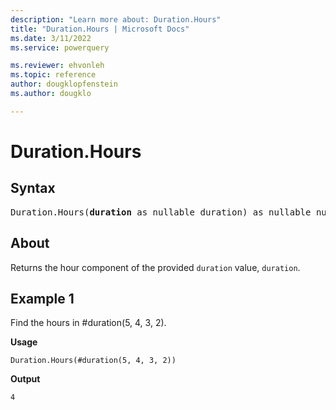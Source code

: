 ```yaml
---
description: "Learn more about: Duration.Hours"
title: "Duration.Hours | Microsoft Docs"
ms.date: 3/11/2022
ms.service: powerquery

ms.reviewer: ehvonleh
ms.topic: reference
author: dougklopfenstein
ms.author: dougklo

---
```

# Duration.Hours

## Syntax

<pre>
Duration.Hours(<b>duration</b> as nullable duration) as nullable number 
</pre>
  
## About

Returns the hour component of the provided `duration` value, `duration`.

## Example 1

Find the hours in #duration(5, 4, 3, 2).

**Usage**

```powerquery-m
Duration.Hours(#duration(5, 4, 3, 2))
```

**Output**

`4`
